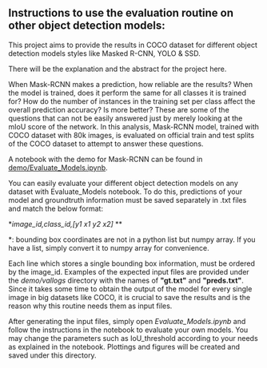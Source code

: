 ## Instructions to use the evaluation routine on other object detection models:

This project aims to provide the results in COCO dataset for different object detection models styles like Masked R-CNN, YOLO  & SSD.

There will be the explanation and the abstract for the project here.

When Mask-RCNN makes a prediction, how reliable are the results? When the model is trained, does it perform the same for all classes it is trained for? How do the number of instances in the training set per class affect the overall prediction accuracy? Is more better? These are some of the questions that can not be easily answered just by merely looking at the mIoU score of the network. In this analysis, Mask-RCNN model, trained with COCO dataset with 80k images, is evaluated on official train and test splits of the COCO dataset to attempt to answer these questions.

A notebook with the demo for Mask-RCNN can be found in [demo/Evaluate_Models.ipynb](demo/Evaluate_Models.ipynb).


You can easily evaluate your different object detection models on any dataset with Evaluate_Models notebook. To do this, predictions of your model and groundtruth information must be saved separately in .txt files and match the below format:



**image_id,class_id,[y1 x1 y2 x2]* **

*: bounding box coordinates are not in a python list but numpy array. If you have a list, simply convert it to numpy array for convenience.


Each line which stores a single bounding box information, must be ordered by the image_id. Examples of the expected input files are provided under the *demo/vallogs* directory with the names of **"gt.txt"** and **"preds.txt"**. Since it takes some time to obtain the output of the model for every single image in big datasets like COCO, it is crucial to save the results and  is the reason why this routine needs them as input files.

After generating the input files, simply open *Evaluate_Models.ipynb* and follow the instructions in the notebook to evaluate your own models. You may change the parameters such as IoU_threshold according to your needs as explained in the notebook. Plottings and figures will be created and saved under this directory.
